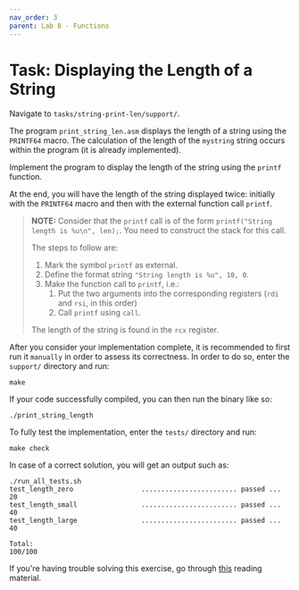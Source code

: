 ```yaml
---
nav_order: 3
parent: Lab 8 - Functions
---
```


# Task: Displaying the Length of a String

Navigate to `tasks/string-print-len/support/`.

The program `print_string_len.asm` displays the length of a string using the `PRINTF64` macro.
The calculation of the length of the `mystring` string occurs within the program (it is already implemented).

Implement the program to display the length of the string using the `printf` function.

At the end, you will have the length of the string displayed twice: initially with the `PRINTF64` macro and then with the external function call `printf`.

> **NOTE:**  Consider that the `printf` call is of the form `printf("String length is %u\n", len);`.
> You need to construct the stack for this call.
>
> The steps to follow are:
>
> 1. Mark the symbol `printf` as external.
> 1. Define the format string `"String length is %u", 10, 0`.
> 1. Make the function call to `printf`, i.e.:
>     1. Put the two arguments into the corresponding registers (`rdi` and `rsi`, in this order)
>     1. Call `printf` using `call`.
>
> The length of the string is found in the `rcx` register.

After you consider your implementation complete, it is recommended to first run it `manually` in order to assess its correctness.
In order to do so, enter the `support/` directory and run:

```console
make
```

If your code successfully compiled, you can then run the binary like so:

```console
./print_string_length
```

To fully test the implementation, enter the `tests/` directory and run:

```console
make check
```

In case of a correct solution, you will get an output such as:

```text
./run_all_tests.sh
test_length_zero                 ........................ passed ...  20
test_length_small                ........................ passed ...  40
test_length_large                ........................ passed ...  40

Total:                                                           100/100
```

If you're having trouble solving this exercise, go through [this](../../reading/functions.md) reading material.

